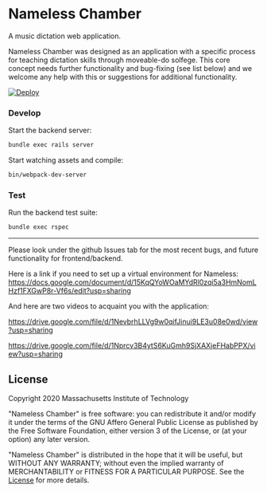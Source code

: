 # Nameless Chamber

A music dictation web application.

Nameless Chamber was designed as an application with a specific process
for teaching dictation skills through moveable-do solfege. This core concept needs
further functionality and bug-fixing (see list below) and we welcome any help with this
or suggestions for additional functionality.

[![Deploy](https://www.herokucdn.com/deploy/button.svg)](https://heroku.com/deploy?template=https://github.com/heroku/node-js-getting-started)

### Develop

Start the backend server:

```bash
bundle exec rails server
```

Start watching assets and compile:

```bash
bin/webpack-dev-server
```

### Test

Run the backend test suite:

```bash
bundle exec rspec
```

---

Please look under the github Issues tab for the most recent bugs, and future
functionality for frontend/backend.

Here is a link if you need to set up a virtual environment for Nameless:
https://docs.google.com/document/d/15KqQYoWOaMYdRl0zqi5a3HmNomLHzf1FXGwP8r-Vf6s/edit?usp=sharing

And here are two videos to acquaint you with the application:

https://drive.google.com/file/d/1NevbrhLLVg9w0qifJinui9LE3u08e0wd/view?usp=sharing

https://drive.google.com/file/d/1Nprcv3B4ytS6KuGmh9SjXAXjeFHabPPX/view?usp=sharing

## License

Copyright 2020 Massachusetts Institute of Technology

"Nameless Chamber" is free software: you can redistribute it and/or modify it under the terms of the GNU Affero General Public License as published by the Free Software Foundation, either version 3 of the License, or (at your option) any later version.

"Nameless Chamber" is distributed in the hope that it will be useful, but WITHOUT ANY WARRANTY; without even the implied warranty of MERCHANTABILITY or FITNESS FOR A PARTICULAR PURPOSE. See the [License](LICENSE.md) for more details.
